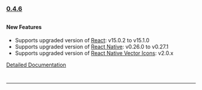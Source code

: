 
<!--Version -0.4.6-->
<h3 style="padding-top: 60px; padding-bottom: 10px">
    <a href="https://github.com/GeekyAnts/NativeBase/releases/tag/v0.4.6">0.4.6</a>
</h3>
<h4>New Features</h4>
<ul>
    <li>
        Supports upgraded version of <a href="https://facebook.github.io/react/">React</a>: v15.0.2 to v15.1.0
    </li>
    <li>
        Supports upgraded version of <a href="https://facebook.github.io/react-native/">React Native</a>: v0.26.0 to v0.27.1
    </li>
    <li>
        Supports upgraded version of <a href="https://github.com/oblador/react-native-vector-icons">React Native Vector Icons</a>: v2.0.x
    </li>
</ul>
<a href="http://nativebase.io/docs/v0.4.6/">Detailed Documentation</a>
<hr style="margin-top: 40px">